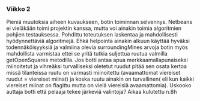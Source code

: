 ﻿### Viikko 2

Pieniä muutoksia aiheen kuvaukseen, botin toiminnan selvennys. Netbeans ei vieläkään toimi projektin kanssa, mutta voi ainakin toimia algoritmien pohjien testauksessa.
Pohdittu toteutuksen laskentaa ja mahdollisesti hyödynnettäviä algoritmejä. Ehkä helpointa ainakin alkuun käyttää hyväksi todennäköisyyksiä ja valmiina olevia surroundingMines arvoja botin myös mahdollista varmistaa ettei se yritä tutkia suljettua ruutua valmilla getOpenSquares metodilla.
 Jos botti antaa apua merkkaamallapunaiseksi miinoitetut ja vihreäksi turvalliseksi oletetut ruudut pitää sen osata kertoa missä tilanteissa
 ruutu on varmasti miinoitettu (avaamattomat viereiset ruudut = viereiset miinat) ja koska ruutu ainakin on turvallinen( eli kun kaikki viereiset miinat on flagittu mutta on vielä viereisiä avaamattomia). Uskooko auttaja botti että pelaaja tekee järkeviä valintoja? Aikaa kulutettu n.8h
 
 
